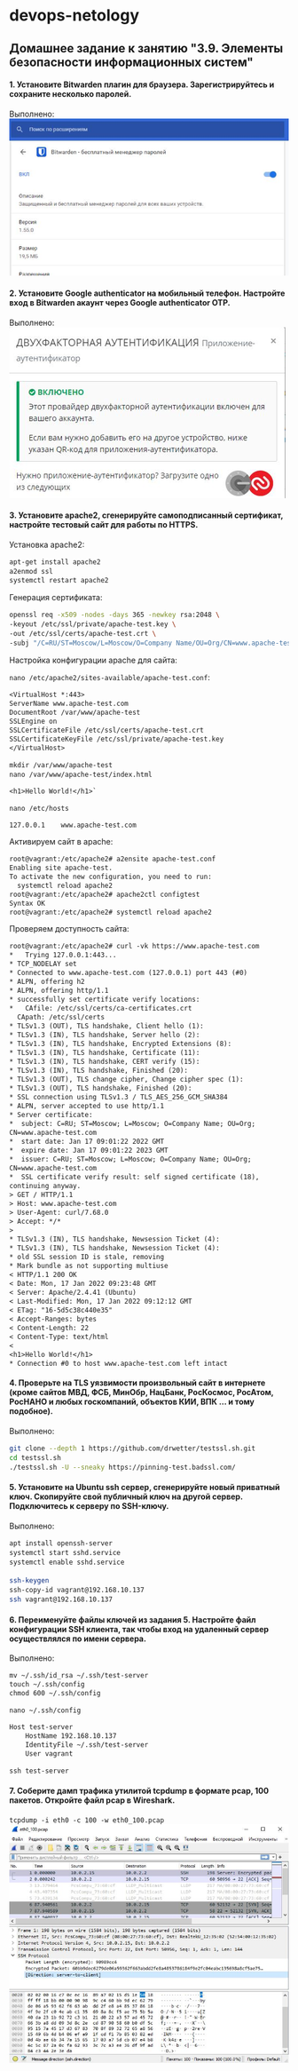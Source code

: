 # devops-netology

## Домашнее задание к занятию "3.9. Элементы безопасности информационных систем"

#### 1. Установите Bitwarden плагин для браузера. Зарегистрируйтесь и сохраните несколько паролей.
Выполнено:  
![Bitwarden](https://github.com/al-vonrims/devops-netology/blob/main/homeworks/03-sysadmin-09-security/img/Bitwarden.JPG)

#### 2. Установите Google authenticator на мобильный телефон. Настройте вход в Bitwarden акаунт через Google authenticator OTP.
Выполнено:  
![auth](https://github.com/al-vonrims/devops-netology/blob/main/homeworks/03-sysadmin-09-security/img/auth.JPG)
#### 3. Установите apache2, сгенерируйте самоподписанный сертификат, настройте тестовый сайт для работы по HTTPS.
Установка apache2:  
```bash
apt-get install apache2
a2enmod ssl
systemctl restart apache2
```

Генерация сертификата:
```bash
openssl req -x509 -nodes -days 365 -newkey rsa:2048 \
-keyout /etc/ssl/private/apache-test.key \
-out /etc/ssl/certs/apache-test.crt \
-subj "/C=RU/ST=Moscow/L=Moscow/O=Company Name/OU=Org/CN=www.apache-test.com"
```

Настройка конфигурации apache для сайта:

`nano /etc/apache2/sites-available/apache-test.conf`:
```
<VirtualHost *:443>
ServerName www.apache-test.com
DocumentRoot /var/www/apache-test
SSLEngine on
SSLCertificateFile /etc/ssl/certs/apache-test.crt
SSLCertificateKeyFile /etc/ssl/private/apache-test.key
</VirtualHost>
```

`mkdir /var/www/apache-test`  
`nano /var/www/apache-test/index.html`  
```
<h1>Hello World!</h1>`
```

`nano /etc/hosts`
```
127.0.0.1    www.apache-test.com
```

Активируем сайт в apache:
```
root@vagrant:/etc/apache2# a2ensite apache-test.conf
Enabling site apache-test.
To activate the new configuration, you need to run:
  systemctl reload apache2
root@vagrant:/etc/apache2# apache2ctl configtest
Syntax OK
root@vagrant:/etc/apache2# systemctl reload apache2
```

Проверяем доступность сайта:
```
root@vagrant:/etc/apache2# curl -vk https://www.apache-test.com
*   Trying 127.0.0.1:443...
* TCP_NODELAY set
* Connected to www.apache-test.com (127.0.0.1) port 443 (#0)
* ALPN, offering h2
* ALPN, offering http/1.1
* successfully set certificate verify locations:
*   CAfile: /etc/ssl/certs/ca-certificates.crt
  CApath: /etc/ssl/certs
* TLSv1.3 (OUT), TLS handshake, Client hello (1):
* TLSv1.3 (IN), TLS handshake, Server hello (2):
* TLSv1.3 (IN), TLS handshake, Encrypted Extensions (8):
* TLSv1.3 (IN), TLS handshake, Certificate (11):
* TLSv1.3 (IN), TLS handshake, CERT verify (15):
* TLSv1.3 (IN), TLS handshake, Finished (20):
* TLSv1.3 (OUT), TLS change cipher, Change cipher spec (1):
* TLSv1.3 (OUT), TLS handshake, Finished (20):
* SSL connection using TLSv1.3 / TLS_AES_256_GCM_SHA384
* ALPN, server accepted to use http/1.1
* Server certificate:
*  subject: C=RU; ST=Moscow; L=Moscow; O=Company Name; OU=Org; CN=www.apache-test.com
*  start date: Jan 17 09:01:22 2022 GMT
*  expire date: Jan 17 09:01:22 2023 GMT
*  issuer: C=RU; ST=Moscow; L=Moscow; O=Company Name; OU=Org; CN=www.apache-test.com
*  SSL certificate verify result: self signed certificate (18), continuing anyway.
> GET / HTTP/1.1
> Host: www.apache-test.com
> User-Agent: curl/7.68.0
> Accept: */*
>
* TLSv1.3 (IN), TLS handshake, Newsession Ticket (4):
* TLSv1.3 (IN), TLS handshake, Newsession Ticket (4):
* old SSL session ID is stale, removing
* Mark bundle as not supporting multiuse
< HTTP/1.1 200 OK
< Date: Mon, 17 Jan 2022 09:23:48 GMT
< Server: Apache/2.4.41 (Ubuntu)
< Last-Modified: Mon, 17 Jan 2022 09:12:12 GMT
< ETag: "16-5d5c38c440e35"
< Accept-Ranges: bytes
< Content-Length: 22
< Content-Type: text/html
<
<h1>Hello World!</h1>
* Connection #0 to host www.apache-test.com left intact
```

#### 4. Проверьте на TLS уязвимости произвольный сайт в интернете (кроме сайтов МВД, ФСБ, МинОбр, НацБанк, РосКосмос, РосАтом, РосНАНО и любых госкомпаний, объектов КИИ, ВПК ... и тому подобное).
Выполнено:
```bash
git clone --depth 1 https://github.com/drwetter/testssl.sh.git  
cd testssl.sh
./testssl.sh -U --sneaky https://pinning-test.badssl.com/
```

#### 5. Установите на Ubuntu ssh сервер, сгенерируйте новый приватный ключ. Скопируйте свой публичный ключ на другой сервер. Подключитесь к серверу по SSH-ключу.
Выполнено:
```bash
apt install openssh-server  
systemctl start sshd.service  
systemctl enable sshd.service

ssh-keygen  
ssh-copy-id vagrant@192.168.10.137  
ssh vagrant@192.168.10.137
```

#### 6. Переименуйте файлы ключей из задания 5. Настройте файл конфигурации SSH клиента, так чтобы вход на удаленный сервер осуществлялся по имени сервера.
Выполнено:
```
mv ~/.ssh/id_rsa ~/.ssh/test-server 
touch ~/.ssh/config
chmod 600 ~/.ssh/config
```

`nano ~/.ssh/config`  
```
Host test-server
    HostName 192.168.10.137
    IdentityFile ~/.ssh/test-server
    User vagrant
```  
`ssh test-server`


#### 7. Соберите дамп трафика утилитой tcpdump в формате pcap, 100 пакетов. Откройте файл pcap в Wireshark.

`tcpdump -i eth0 -c 100 -w eth0_100.pcap`  
![Wireshark](https://github.com/al-vonrims/devops-netology/blob/main/homeworks/03-sysadmin-09-security/img/Wireshark.JPG)